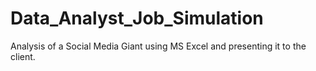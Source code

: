 # Data_Analyst_Job_Simulation
Analysis of a Social Media Giant using MS Excel and presenting it to the client.
